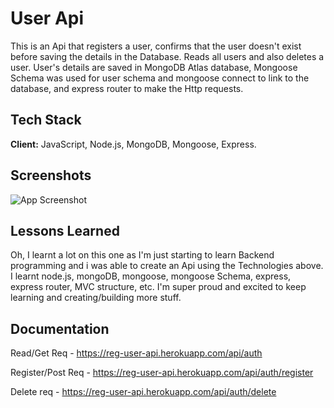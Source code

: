 # User Api

This is an Api that registers a user, confirms that the user doesn't exist before saving the details in the Database. Reads all users and also deletes a user.
User's details are saved in MongoDB Atlas database, Mongoose Schema was used for user schema and mongoose connect to link to the database, and express router to make the Http requests.


## Tech Stack

**Client:** JavaScript, Node.js, MongoDB, Mongoose, Express.


## Screenshots

![App Screenshot](https://res.cloudinary.com/nkechi-christabel/image/upload/c_scale,w_702/v1654452847/uw16nap2afqqvftjtmks.png)


## Lessons Learned
Oh, I learnt a lot on this one as I'm just starting to learn Backend programming and i was able to create an Api using the Technologies above. I learnt node.js, mongoDB, mongoose, mongoose Schema, express, express router, MVC structure, etc. I'm super proud and excited to keep learning and creating/building more stuff.



## Documentation

Read/Get Req - https://reg-user-api.herokuapp.com/api/auth

Register/Post Req - https://reg-user-api.herokuapp.com/api/auth/register

Delete req - https://reg-user-api.herokuapp.com/api/auth/delete
